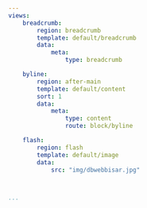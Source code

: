```yaml
---
views:
    breadcrumb:
        region: breadcrumb
        template: default/breadcrumb
        data:
            meta:
                type: breadcrumb

    byline:
        region: after-main
        template: default/content
        sort: 1
        data:
            meta:
                type: content
                route: block/byline

    flash:
        region: flash
        template: default/image
        data:
            src: "img/dbwebbisar.jpg"



...
```

